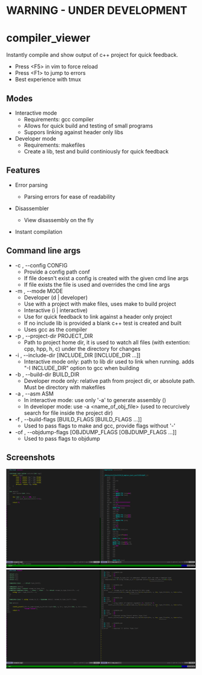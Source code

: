 # WARNING - UNDER DEVELOPMENT


# compiler_viewer

Instantly compile and show output of c++ project for quick feedback.

* Press \<F5> in vim to force reload
* Press \<F1> to jump to errors
* Best experience with tmux

## Modes
* Interactive mode
  * Requirements: gcc compiler
  * Allows for quick build and testing of small programs
  * Suppors linking against header only libs
* Developer mode
  * Requirements: makefiles
  * Create a lib, test and build continiously for quick feedback

## Features
* Error parsing
  * Parsing errors for ease of readability

* Disassembler
  * View disassembly on the fly

* Instant compilation

## Command line args
*  -c , --config CONFIG
    * Provide a config path conf
    * If file doesn't exist a config is created with the given cmd line args
    * If file exists the file is used and overrides the cmd line args
*  -m , --mode MODE
    * Developer (d | developer)
    * Use with a project with make files, uses make to build project
    * Interactive (i | interactive)
    * Use for quick feedback to link against a header only project
    * If no include lib is provided a blank c++ test is created and built
    * Uses gcc as the compiler
*  -p , --project-dir PROJECT_DIR
    * Path to project home dir, it is used to watch all files (with extention: cpp, hpp, h, c) under the directory for changes 
*  -i , --include-dir [INCLUDE_DIR [INCLUDE_DIR ...]]
    * Interactive mode only: path to lib dir used to link when running. adds "-I INCLUDE_DIR" option to gcc when building
*  -b , --build-dir BUILD_DIR
    * Developer mode only: relative path from project dir, or absolute path. Must be directory with makefiles
*  -a , --asm ASM
    * In interactive mode: use only '-a' to generate assembly ()
    * In developer mode: use -a <name_of_obj_file> (used to recurcively search for file inside the project dir)
*  -f , --build-flags [BUILD_FLAGS [BUILD_FLAGS ...]]
    * Used to pass flags to make and gcc, provide flags without '-' 
*  -of , --objdump-flags [OBJDUMP_FLAGS [OBJDUMP_FLAGS ...]]
    * Used to pass flags to objdump

## Screenshots
![Alt text](/docs/compiler_viewer_developer_asm.PNG/?raw=true "Developer Mode ASM")
![Alt text](/docs/compiler_viewer_developer_error.PNG/?raw=true "Developer Mode ERROR")
